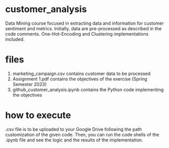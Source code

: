 # customer_analysis
Data Mining course focused in extracting data and information for customer sentiment and metrics. 
Initially, data are pre-processed as described in the code comments. One-Hot-Encoding and Clustering implementations included.

# files
1) marketing_campaign.csv contains customer data to be processed
2) Assignment 1.pdf contains the objectives of the exercise (Spring Semester 2023)
3) github_customer_analysis.ipynb contains the Python code implementing the objectives

# how to execute
.csv file is to be uploaded to your Google Drive following the path customization of the given code.
Then, you can run the code shells of the .ipynb file and see the logic and the results of the implementation.


